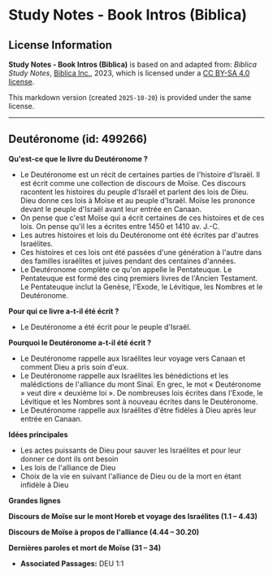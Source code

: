# Study Notes - Book Intros (Biblica)

## License Information

**Study Notes - Book Intros (Biblica)** is based on and adapted from: _Biblica Study Notes_, [Biblica Inc.](https://www.biblica.com/), 2023, which is licensed under a [CC BY-SA 4.0 license](https://creativecommons.org/licenses/by-sa/4.0/legalcode.en).

This markdown version (created `2025-10-20`) is provided under the same license.



--------------------------------

## Deutéronome (id: 499266)

**Qu'est\-ce que le livre du Deutéronome ?**

* Le Deutéronome est un récit de certaines parties de l'histoire d'Israël. Il est écrit comme une collection de discours de Moïse. Ces discours racontent les histoires du peuple d'Israël et parlent des lois de Dieu. Dieu donne ces lois à Moïse et au peuple d'Israël. Moïse les prononce devant le peuple d'Israël avant leur entrée en Canaan.
* On pense que c'est Moïse qui a écrit certaines de ces histoires et de ces lois. On pense qu'il les a écrites entre 1450 et 1410 av. J.\-C.
* Les autres histoires et lois du Deutéronome ont été écrites par d'autres Israélites.
* Ces histoires et ces lois ont été passées d'une génération à l'autre dans des familles israélites et juives pendant des centaines d'années.
* Le Deutéronome complète ce qu'on appelle le Pentateuque. Le Pentateuque est formé des cinq premiers livres de l'Ancien Testament. Le Pentateuque inclut la Genèse, l'Exode, le Lévitique, les Nombres et le Deutéronome.

**Pour qui ce livre a\-t\-il été écrit ?**

* Le Deutéronome a été écrit pour le peuple d'Israël.

**Pourquoi le Deutéronome a\-t\-il été écrit ?**

* Le Deutéronome rappelle aux Israélites leur voyage vers Canaan et comment Dieu a pris soin d'eux.
* Le Deutéronome rappelle aux Israélites les bénédictions et les malédictions de l'alliance du mont Sinaï. En grec, le mot « Deutéronome » veut dire « deuxième loi ». De nombreuses lois écrites dans l'Exode, le Lévitique et les Nombres sont à nouveau écrites dans le Deutéronome.
* Le Deutéronome rappelle aux Israélites d'être fidèles à Dieu après leur entrée en Canaan.

**Idées principales**

* Les actes puissants de Dieu pour sauver les Israélites et pour leur donner ce dont ils ont besoin
* Les lois de l'alliance de Dieu
* Choix de la vie en suivant l'alliance de Dieu ou de la mort en étant infidèle à Dieu

**Grandes lignes**

**Discours de Moïse sur le mont Horeb et voyage des Israélites (1\.1 – 4\.43\)**

**Discours de Moïse à propos de l'alliance (4\.44 – 30\.20\)**

**Dernières paroles et mort de Moïse (31 – 34\)**

* **Associated Passages:** DEU 1:1

